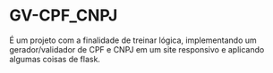 # GV-CPF_CNPJ

É um projeto com a finalidade de treinar lógica, implementando um gerador/validador de CPF e CNPJ
em um site responsivo e aplicando algumas coisas de flask.
